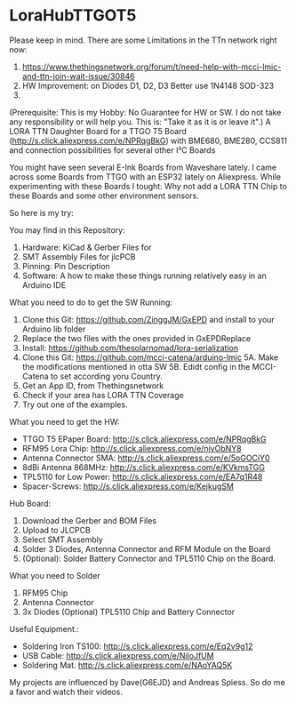 # LoraHubTTGOT5
Please keep in mind. There are some Limitations in the TTn network right now:
1. https://www.thethingsnetwork.org/forum/t/need-help-with-mcci-lmic-and-ttn-join-wait-issue/30846
2. HW Improvement: on Diodes D1, D2, D3 Better use 1N4148 SOD-323
3. 


(Prerequisite: This is my Hobby: No Guarantee for HW or SW. I do not take any responsibility or will help you. This is: "Take it as it is or leave it".)
A LORA TTN Daughter Board for a TTGO T5 Board (http://s.click.aliexpress.com/e/NPRqgBkG) with BME680, BME280, CCS811 and connection possibilities for several other I²C Boards


You might have seen several E-Ink Boards from Waveshare lately. I came across some Boards from TTGO with an ESP32 lately on Aliexpress.
While experimenting with these Boards I tought: Why not add a LORA TTN Chip to these Boards and some other environment sensors.

So here is my try:

You may find in this Repository:
1. Hardware: KiCad & Gerber Files for 
2. SMT Assembly Files for jlcPCB 
3. Pinning: Pin Description
4. Software: A how to make these things running relatively easy in an Arduino IDE

What you need to do to get the SW Running:
1. Clone this Git: https://github.com/ZinggJM/GxEPD and install to your Arduino lib folder
2. Replace the two files with the ones provided in GxEPDReplace
3. Install: https://github.com/thesolarnomad/lora-serialization
4. Clone this Git: https://github.com/mcci-catena/arduino-lmic
5A. Make the modifications mentioned in otta SW
5B. Edidt config in the MCCI-Catena to set according yoru Country.
6. Get an App ID, from Thethingsnetwork
7. Check if your area has LORA TTN Coverage
8. Try out one of the examples.

What you need to get the HW:
- TTGO T5 EPaper Board: http://s.click.aliexpress.com/e/NPRqgBkG
- RFM95 Lora Chip: http://s.click.aliexpress.com/e/njvObNY8
- Antenna Connector SMA: http://s.click.aliexpress.com/e/5oGOCiY0
- 8dBi Antenna 868MHz: http://s.click.aliexpress.com/e/KVkmsTGG
- TPL5110 for Low Power: http://s.click.aliexpress.com/e/EA7q1R48
- Spacer-Screws: http://s.click.aliexpress.com/e/KejkugSM

Hub Board:
1. Download the Gerber and BOM Files
2. Upload to JLCPCB
3. Select SMT Assembly
4. Solder 3 Diodes, Antenna Connector and RFM Module on the Board
5. (Optional): Solder Battery Connector and TPL5110 Chip on the Board.

What you need to Solder
1. RFM95 Chip
2. Antenna Connector
3. 3x Diodes
(Optional) TPL5110 Chip and Battery Connector

Useful Equipment.:
- Soldering Iron TS100: http://s.click.aliexpress.com/e/Eq2v9g12
- USB Cable: http://s.click.aliexpress.com/e/NiloJfUM
- Soldering Mat. http://s.click.aliexpress.com/e/NAoYAQ5K

My projects are influenced by Dave(G6EJD) and Andreas Spiess. So do me a favor and watch their videos.

